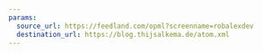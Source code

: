 ```yaml
---
params:
  source_url: https://feedland.com/opml?screenname=robalexdev
  destination_url: https://blog.thijsalkema.de/atom.xml
---
```


